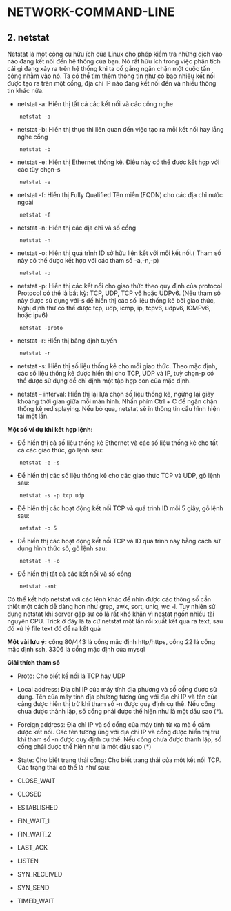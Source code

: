 # NETWORK-COMMAND-LINE
## 2. netstat
Netstat là một công cụ hữu ích của Linux cho phép kiểm tra những dịch vào nào đang kết nối đến hệ thống của bạn. Nó rất hữu ích trong việc phân tích cái gì đang xảy ra trên hệ thống khi ta cố gắng ngăn chặn một cuộc tấn công nhằm vào nó. Ta có thể tìm thêm thông tin như có bao nhiêu kết nối được tạo ra trên một cổng, địa chỉ IP nào đang kết nối đến và nhiều thông tin khác nữa. 

 * netstat -a: Hiển thị tất cả các kết nối và các cổng nghe
```
    netstat -a
```
 * netstat -b: Hiển thị thực thi liên quan đến việc tạo ra mỗi kết nối hay lắng nghe cổng
```
    netstat -b
```
 * netstat -e: Hiển thị Ethernet thống kê. Điều này có thể được kết hợp với các tùy chọn-s
```
    netstat -e
```
 * netstat -f: Hiển thị Fully Qualified Tên miền (FQDN) cho các địa chỉ nước ngoài
```
    netstat -f
```
 * netstat -n: Hiển thị các địa chỉ và số cổng
```
    netstat -n
```
 * netstat -o: Hiển thị quá trình ID sở hữu liên kết với mỗi kết nối.( Tham số này có thể được kết hợp với các tham số -a,-n,-p)
```
    netstat -o
```
 * netstat -p: Hiển thị các kết nối cho giao thức theo quy định của protocol Protocol có thể là bất kỳ: TCP, UDP, TCP v6 hoặc UDPv6. (Nếu tham số này được sử dụng với-s để hiển thị các số liệu thống kê bởi giao thức, Nghị định thư có thể được tcp, udp, icmp, ip, tcpv6, udpv6, ICMPv6, hoặc ipv6)
```
    netstat -proto
``` 
 * netstat -r: Hiển thị bảng định tuyến
```
    netstat -r
```
 * netstat -s: Hiển thị số liệu thống kê cho mỗi giao thức. Theo mặc định, các số liệu thống kê được hiển thị cho TCP, UDP và IP, tuỳ chọn-p có thể được sử dụng để chỉ định một tập hợp con của mặc định.
 
 * netstat – interval: Hiển thị lại lựa chọn số liệu thống kê, ngừng lại giây khoảng thời gian giữa mỗi màn hình. Nhấn phím Ctrl + C để ngăn chặn thống kê redisplaying. Nếu bỏ qua, netstat sẽ in thông tin cấu hình hiện tại một lần.

**Một số ví dụ khi kết hợp lệnh:**

 * Để hiển thị cả số liệu thống kê Ethernet và các số liệu thống kê cho tất cả các giao thức, gõ lệnh sau:
```
    netstat -e -s
```
 * Để hiển thị các số liệu thống kê cho các giao thức TCP và UDP, gõ lệnh sau:
``` 
    netstat -s -p tcp udp
```
 * Để hiển thị các hoạt động kết nối TCP và quá trình ID mỗi 5 giây, gõ lệnh sau:
``` 
    netstat -o 5
```
 * Để hiển thị các hoạt động kết nối TCP và ID quá trình này bằng cách sử dụng hình thức số, gõ lệnh sau:
``` 
    netstat -n -o
```
 * Để hiển thị tất cả các kết nối và số cổng
``` 
    netstat -ant
```
 Có thể kết hợp netstat với các lệnh khác để nhìn được các thông số cần thiết một cách dễ dàng hơn như grep, awk, sort, uniq, wc -l. Tuy nhiên sử dụng netstat khi server gặp sự cố là rất khó khăn vì nestat ngốn nhiều tài nguyên CPU. Trick ở đây là ta cứ netstat một lần rồi xuất kết quả ra text, sau đó xử lý file text đó để ra kết quả 
 
 **Một vài lưu ý:** cổng 80/443 là cổng mặc định http/https, cổng 22 là cổng mặc định ssh, 3306 là cổng mặc định của mysql

**Giải thích tham số**
 
 * Proto: Cho biết kế nối là TCP hay UDP
 * Local address: Địa chỉ IP của máy tính địa phương và số cổng được sử dụng. Tên của máy tính địa phương tương ứng với địa chỉ IP và tên của cảng được hiển thị trừ khi tham số -n được quy định cụ thể. Nếu cổng chưa được thành lập, số cổng phải được thể hiện như là một dấu sao (*).
 * Foreign address: Địa chỉ IP và số cổng của máy tính từ xa mà ổ cắm được kết nối. Các tên tương ứng với địa chỉ IP và cổng được hiển thị trừ khi tham số -n được quy định cụ thể. Nếu cổng chưa được thành lập, số cổng phải được thể hiện như là một dấu sao (*)
 
 * State: Cho biết trang thái cổng: Cho biết trạng thái của một kết nối TCP. Các trạng thái có thể là như sau:
  * CLOSE_WAIT
  * CLOSED
  * ESTABLISHED
  * FIN_WAIT_1
  * FIN_WAIT_2
  * LAST_ACK
  * LISTEN
  * SYN_RECEIVED
  * SYN_SEND
  * TIMED_WAIT
